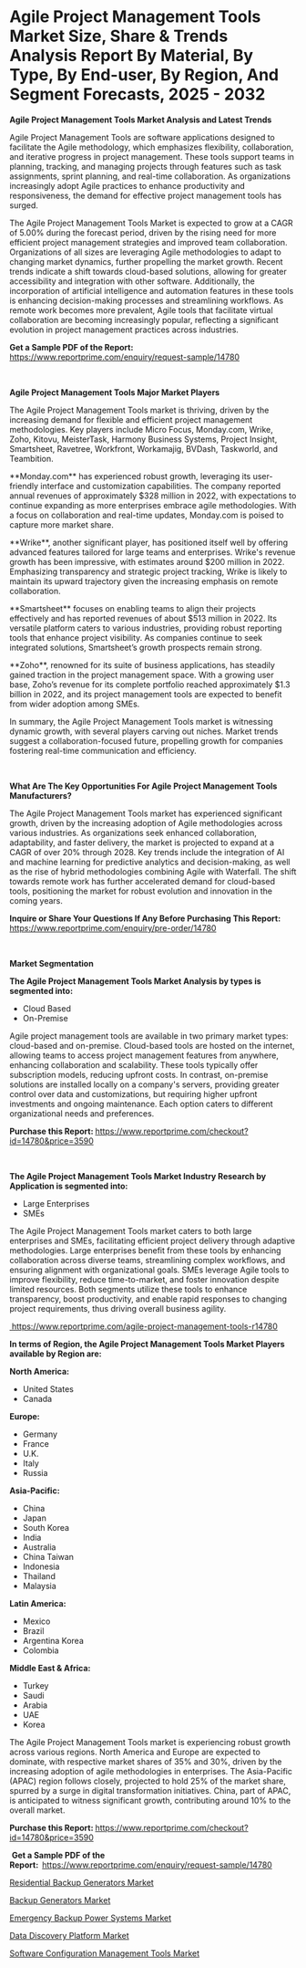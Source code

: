 <p><h1>Agile Project Management Tools Market Size, Share & Trends Analysis Report By Material, By Type, By End-user, By Region, And Segment Forecasts, 2025 - 2032</h1></p><p><strong>Agile Project Management Tools Market Analysis and Latest Trends</strong></p>
<p><p>Agile Project Management Tools are software applications designed to facilitate the Agile methodology, which emphasizes flexibility, collaboration, and iterative progress in project management. These tools support teams in planning, tracking, and managing projects through features such as task assignments, sprint planning, and real-time collaboration. As organizations increasingly adopt Agile practices to enhance productivity and responsiveness, the demand for effective project management tools has surged. </p><p>The Agile Project Management Tools Market is expected to grow at a CAGR of 5.00% during the forecast period, driven by the rising need for more efficient project management strategies and improved team collaboration. Organizations of all sizes are leveraging Agile methodologies to adapt to changing market dynamics, further propelling the market growth. Recent trends indicate a shift towards cloud-based solutions, allowing for greater accessibility and integration with other software. Additionally, the incorporation of artificial intelligence and automation features in these tools is enhancing decision-making processes and streamlining workflows. As remote work becomes more prevalent, Agile tools that facilitate virtual collaboration are becoming increasingly popular, reflecting a significant evolution in project management practices across industries.</p></p>
<p><strong>Get a Sample PDF of the Report:&nbsp;</strong> <a href="https://www.reportprime.com/enquiry/request-sample/14780?utm_campaign=2520&utm_medium=2&utm_source=Github&utm_content=ia&utm_term=20032025&utm_id=agile-project-management-tools">https://www.reportprime.com/enquiry/request-sample/14780</a></p>
<p>&nbsp;</p>
<p><strong>Agile Project Management Tools Major Market Players</strong></p>
<p><p>The Agile Project Management Tools market is thriving, driven by the increasing demand for flexible and efficient project management methodologies. Key players include Micro Focus, Monday.com, Wrike, Zoho, Kitovu, MeisterTask, Harmony Business Systems, Project Insight, Smartsheet, Ravetree, Workfront, Workamajig, BVDash, Taskworld, and Teambition.</p><p>**Monday.com** has experienced robust growth, leveraging its user-friendly interface and customization capabilities. The company reported annual revenues of approximately $328 million in 2022, with expectations to continue expanding as more enterprises embrace agile methodologies. With a focus on collaboration and real-time updates, Monday.com is poised to capture more market share.</p><p>**Wrike**, another significant player, has positioned itself well by offering advanced features tailored for large teams and enterprises. Wrike's revenue growth has been impressive, with estimates around $200 million in 2022. Emphasizing transparency and strategic project tracking, Wrike is likely to maintain its upward trajectory given the increasing emphasis on remote collaboration.</p><p>**Smartsheet** focuses on enabling teams to align their projects effectively and has reported revenues of about $513 million in 2022. Its versatile platform caters to various industries, providing robust reporting tools that enhance project visibility. As companies continue to seek integrated solutions, Smartsheet’s growth prospects remain strong.</p><p>**Zoho**, renowned for its suite of business applications, has steadily gained traction in the project management space. With a growing user base, Zoho’s revenue for its complete portfolio reached approximately $1.3 billion in 2022, and its project management tools are expected to benefit from wider adoption among SMEs.</p><p>In summary, the Agile Project Management Tools market is witnessing dynamic growth, with several players carving out niches. Market trends suggest a collaboration-focused future, propelling growth for companies fostering real-time communication and efficiency.</p></p>
<p>&nbsp;</p>
<p><strong>What Are The Key Opportunities For Agile Project Management Tools Manufacturers?</strong></p>
<p><p>The Agile Project Management Tools market has experienced significant growth, driven by the increasing adoption of Agile methodologies across various industries. As organizations seek enhanced collaboration, adaptability, and faster delivery, the market is projected to expand at a CAGR of over 20% through 2028. Key trends include the integration of AI and machine learning for predictive analytics and decision-making, as well as the rise of hybrid methodologies combining Agile with Waterfall. The shift towards remote work has further accelerated demand for cloud-based tools, positioning the market for robust evolution and innovation in the coming years.</p></p>
<p><strong>Inquire or Share Your Questions If Any Before Purchasing This Report:</strong> <a href="https://www.reportprime.com/enquiry/pre-order/14780?utm_campaign=2520&utm_medium=2&utm_source=Github&utm_content=ia&utm_term=20032025&utm_id=agile-project-management-tools">https://www.reportprime.com/enquiry/pre-order/14780</a></p>
<p>&nbsp;</p>
<p><strong>Market Segmentation</strong></p>
<p><strong>The Agile Project Management Tools Market Analysis by types is segmented into:</strong></p>
<p><ul><li>Cloud Based</li><li>On-Premise</li></ul></p>
<p><p>Agile project management tools are available in two primary market types: cloud-based and on-premise. Cloud-based tools are hosted on the internet, allowing teams to access project management features from anywhere, enhancing collaboration and scalability. These tools typically offer subscription models, reducing upfront costs. In contrast, on-premise solutions are installed locally on a company's servers, providing greater control over data and customizations, but requiring higher upfront investments and ongoing maintenance. Each option caters to different organizational needs and preferences.</p></p>
<p><strong>Purchase this Report:&nbsp;</strong><a href="https://www.reportprime.com/checkout?id=14780&price=3590&utm_campaign=2520&utm_medium=2&utm_source=Github&utm_content=ia&utm_term=20032025&utm_id=agile-project-management-tools">https://www.reportprime.com/checkout?id=14780&price=3590</a></p>
<p>&nbsp;</p>
<p><strong>The Agile Project Management Tools Market Industry Research by Application is segmented into:</strong></p>
<p><ul><li>Large Enterprises</li><li>SMEs</li></ul></p>
<p><p>The Agile Project Management Tools market caters to both large enterprises and SMEs, facilitating efficient project delivery through adaptive methodologies. Large enterprises benefit from these tools by enhancing collaboration across diverse teams, streamlining complex workflows, and ensuring alignment with organizational goals. SMEs leverage Agile tools to improve flexibility, reduce time-to-market, and foster innovation despite limited resources. Both segments utilize these tools to enhance transparency, boost productivity, and enable rapid responses to changing project requirements, thus driving overall business agility.</p></p>
<p><a href="https://www.reportprime.com/agile-project-management-tools-r14780?utm_campaign=2520&utm_medium=2&utm_source=Github&utm_content=ia&utm_term=20032025&utm_id=agile-project-management-tools">&nbsp;https://www.reportprime.com/agile-project-management-tools-r14780</a></p>
<p><strong>In terms of Region, the Agile Project Management Tools Market Players available by Region are:</strong></p>
<p>
    <p> <strong> North America: </strong>
        <ul>
            <li>United States</li>
            <li>Canada</li>
        </ul>
        </p> 
    <p> <strong> Europe: </strong>
        <ul>
            <li>Germany</li>
            <li>France</li>
            <li>U.K.</li>
            <li>Italy</li>
            <li>Russia</li>
        </ul>
        </p> 
    <p> <strong> Asia-Pacific: </strong>
        <ul>
            <li>China</li>
            <li>Japan</li>
            <li>South Korea</li>
            <li>India</li>
            <li>Australia</li>
            <li>China Taiwan</li>
            <li>Indonesia</li>
            <li>Thailand</li>
            <li>Malaysia</li>
        </ul>
        </p> 
    <p> <strong> Latin America: </strong>
        <ul>
            <li>Mexico</li>
            <li>Brazil</li>
            <li>Argentina Korea</li>
            <li>Colombia</li>
        </ul>
        </p> 
    <p> <strong> Middle East & Africa: </strong>
        <ul>
            <li>Turkey</li>
            <li>Saudi</li>
            <li>Arabia</li>
            <li>UAE</li>
            <li>Korea</li>
        </ul>
    </p>
    </p>
<p><p>The Agile Project Management Tools market is experiencing robust growth across various regions. North America and Europe are expected to dominate, with respective market shares of 35% and 30%, driven by the increasing adoption of agile methodologies in enterprises. The Asia-Pacific (APAC) region follows closely, projected to hold 25% of the market share, spurred by a surge in digital transformation initiatives. China, part of APAC, is anticipated to witness significant growth, contributing around 10% to the overall market.</p></p>
<p><strong>Purchase this Report: </strong><a href="https://www.reportprime.com/checkout?id=14780&price=3590&utm_campaign=2520&utm_medium=2&utm_source=Github&utm_content=ia&utm_term=20032025&utm_id=agile-project-management-tools">https://www.reportprime.com/checkout?id=14780&price=3590</a></p>
<p>&nbsp;<strong>Get a Sample PDF of the Report:&nbsp;&nbsp;</strong><a href="https://www.reportprime.com/enquiry/request-sample/14780?utm_campaign=2520&utm_medium=2&utm_source=Github&utm_content=ia&utm_term=20032025&utm_id=agile-project-management-tools">https://www.reportprime.com/enquiry/request-sample/14780</a></p>
<p><strong></strong></p>
<p><p><a href="https://www.linkedin.com/pulse/residential-backup-generators-market-size-forecast-2025-2032-tfmae?utm_campaign=2520&utm_medium=2&utm_source=Github&utm_content=ia&utm_term=20032025&utm_id=agile-project-management-tools">Residential Backup Generators Market</a></p><p><a href="https://www.linkedin.com/pulse/global-backup-generators-market-analysis-statisticson-its-size-8mlue?utm_campaign=2520&utm_medium=2&utm_source=Github&utm_content=ia&utm_term=20032025&utm_id=agile-project-management-tools">Backup Generators Market</a></p><p><a href="https://www.linkedin.com/pulse/global-emergency-backup-power-systems-market-analysis-key-trends-dx1ze?utm_campaign=2520&utm_medium=2&utm_source=Github&utm_content=ia&utm_term=20032025&utm_id=agile-project-management-tools">Emergency Backup Power Systems Market</a></p><p><a href="https://github.com/baraohinze3x/Market-Research-Report-List-1/blob/main/data-discovery-platform-market.md?utm_campaign=2520&utm_medium=2&utm_source=Github&utm_content=ia&utm_term=20032025&utm_id=agile-project-management-tools">Data Discovery Platform Market</a></p><p><a href="https://github.com/careymartta6/Market-Research-Report-List-1/blob/main/software-configuration-management-tools-market.md?utm_campaign=2520&utm_medium=2&utm_source=Github&utm_content=ia&utm_term=20032025&utm_id=agile-project-management-tools">Software Configuration Management Tools Market</a></p></p>